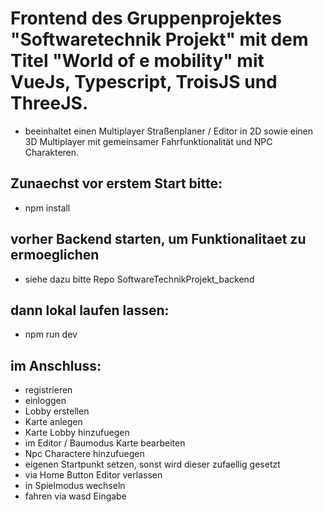 # Frontend des Gruppenprojektes "Softwaretechnik Projekt" mit dem Titel "World of e mobility" mit VueJs, Typescript, TroisJS und ThreeJS.
* beeinhaltet einen Multiplayer Straßenplaner / Editor in 2D sowie einen 3D Multiplayer mit gemeinsamer Fahrfunktionalität und NPC Charakteren. 

## Zunaechst vor erstem Start bitte:
* npm install

## vorher Backend starten, um Funktionalitaet zu ermoeglichen
* siehe dazu bitte Repo SoftwareTechnikProjekt_backend

## dann lokal laufen lassen:
* npm run dev

## im Anschluss:
* registrieren
* einloggen
* Lobby erstellen
* Karte anlegen
* Karte Lobby hinzufuegen
* im Editor / Baumodus Karte bearbeiten
* Npc Charactere hinzufuegen
* eigenen Startpunkt setzen, sonst wird dieser zufaellig gesetzt
* via Home Button Editor verlassen
* in Spielmodus wechseln
* fahren via wasd Eingabe

